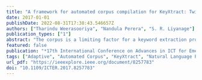 ```yaml
---
title: "A framework for automated corpus compilation for KeyXtract: Twitter model"
date: 2017-01-01
publishDate: 2022-08-31T17:38:43.546657Z
authors: ["Tharindu Weerasooriya", "Nandula Perera", "S. R. Liyanage"]
publication_types: ["1"]
abstract: "The corpus is a limiting factor for a keyword extraction process with a word matching stage. This paper proposes a framework to automate the corpus generation stage required for the Twitter Model of KeyXtract, an algorithm used for essential keyword extraction from tweets. The initial algorithm was designed with two manually compiled corpora that limited the adaptability of the system. The automated framework proposed in the present research is an extension to the keyword extraction process of KeyXtract and would address this limitation of the system. The design was carried out using open-class words of the source text and by matching them against the bag of words compiled by analyzing the tweets. The automated corpus had a total of 138 words, out of which 74 words were also found in the handpicked corpus (which had a total of 206 words). However, when the corpus was used with the keyword extraction system, the average F1 scores of the system showed a decrease of 0.07, proving that the automated corpus cannot perform parallel to the human-made corpus in complexity. This was because the human-made corpus was compiled using syntactic, semantic and pragmatic features while the automated framework focused only on the syntactic features. However, there were individual tweets in which the F1 score showed an increase. Thus, this was a promising first step in the corpus automation process. The automatic corpus generation framework could be made more accurate by including the semantic analysis of the lexical items. Thus, the present framework is able to substantially address the limitation of the corpus compilation which was present in the Twitter Model of KeyXtract."
featured: false
publication: "*17th International Conference on Advances in ICT for Emerging Regions, ICTer 2017 - Proceedings*"
tags: ["Adaptive", "Automated Corpus", "KeyXtract", "Natural Language Processing", "Tweets"]
url_pdf: "https://ieeexplore.ieee.org/document/8257783"
doi: "10.1109/ICTER.2017.8257783"
---
```


